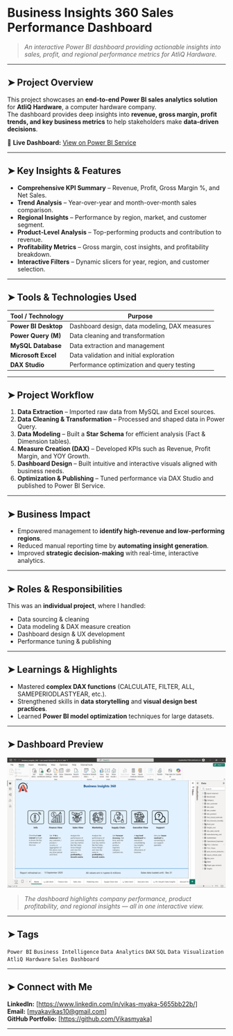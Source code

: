 #  Business Insights 360 Sales Performance Dashboard  

> *An interactive Power BI dashboard providing actionable insights into sales, profit, and regional performance metrics for AtliQ Hardware.*

---

## ➤ Project Overview  
This project showcases an **end-to-end Power BI sales analytics solution** for **AtliQ Hardware**, a computer hardware company.  
The dashboard provides deep insights into **revenue, gross margin, profit trends, and key business metrics** to help stakeholders make **data-driven decisions**.  

🔗 **Live Dashboard:** [View on Power BI Service](https://app.powerbi.com/view?r=eyJrIjoiMzQxNzY5YjUtZjQ1My00ODgwLTlkY2EtMDNkYWUwY2QyYTFiIiwidCI6ImM2ZTU0OWIzLTVmNDUtNDAzMi1hYWU5LWQ0MjQ0ZGM1YjJjNCJ9&pageName=a47f57e34a0e643542f0)

---

## ➤ Key Insights & Features  
-  **Comprehensive KPI Summary** – Revenue, Profit, Gross Margin %, and Net Sales.  
-  **Trend Analysis** – Year-over-year and month-over-month sales comparison.  
-  **Regional Insights** – Performance by region, market, and customer segment.  
-  **Product-Level Analysis** – Top-performing products and contribution to revenue.  
-  **Profitability Metrics** – Gross margin, cost insights, and profitability breakdown.  
-  **Interactive Filters** – Dynamic slicers for year, region, and customer selection.  

---

## ➤ Tools & Technologies Used  

| Tool / Technology | Purpose |
|--------------------|----------|
|  **Power BI Desktop** | Dashboard design, data modeling, DAX measures |
|  **Power Query (M)** | Data cleaning and transformation |
|  **MySQL Database** | Data extraction and management |
|  **Microsoft Excel** | Data validation and initial exploration |
|  **DAX Studio** | Performance optimization and query testing |

---

## ➤ Project Workflow  

1. **Data Extraction** – Imported raw data from MySQL and Excel sources.  
2. **Data Cleaning & Transformation** – Processed and shaped data in Power Query.  
3. **Data Modeling** – Built a **Star Schema** for efficient analysis (Fact & Dimension tables).  
4. **Measure Creation (DAX)** – Developed KPIs such as Revenue, Profit Margin, and YOY Growth.  
5. **Dashboard Design** – Built intuitive and interactive visuals aligned with business needs.  
6. **Optimization & Publishing** – Tuned performance via DAX Studio and published to Power BI Service.  

---

## ➤ Business Impact  

-  Empowered management to **identify high-revenue and low-performing regions**.  
-  Reduced manual reporting time by **automating insight generation**.  
-  Improved **strategic decision-making** with real-time, interactive analytics.  

---

## ➤ Roles & Responsibilities  

This was an **individual project**, where I handled:  
- Data sourcing & cleaning  
- Data modeling & DAX measure creation  
- Dashboard design & UX development  
- Performance tuning & publishing  

---

## ➤ Learnings & Highlights  

- Mastered **complex DAX functions** (CALCULATE, FILTER, ALL, SAMEPERIODLASTYEAR, etc.).  
- Strengthened skills in **data storytelling** and **visual design best practices**.  
- Learned **Power BI model optimization** techniques for large datasets.  

---

## ➤ Dashboard Preview  

![Dashboard Preview](https://github.com/Vikasmyaka/Business-Insights-360/blob/main/Dashboard%20Preview/Home.png)

> *The dashboard highlights company performance, product profitability, and regional insights — all in one interactive view.*

---

## ➤ Tags  
`Power BI` `Business Intelligence` `Data Analytics` `DAX` `SQL` `Data Visualization` `AtliQ Hardware` `Sales Dashboard`

---

## ➤ Connect with Me  

 **LinkedIn:** [https://www.linkedin.com/in/vikas-myaka-5655bb22b/]  
 **Email:** [myakavikas10@gmail.com]  
 **GitHub Portfolio:** [https://github.com/Vikasmyaka]  

---



